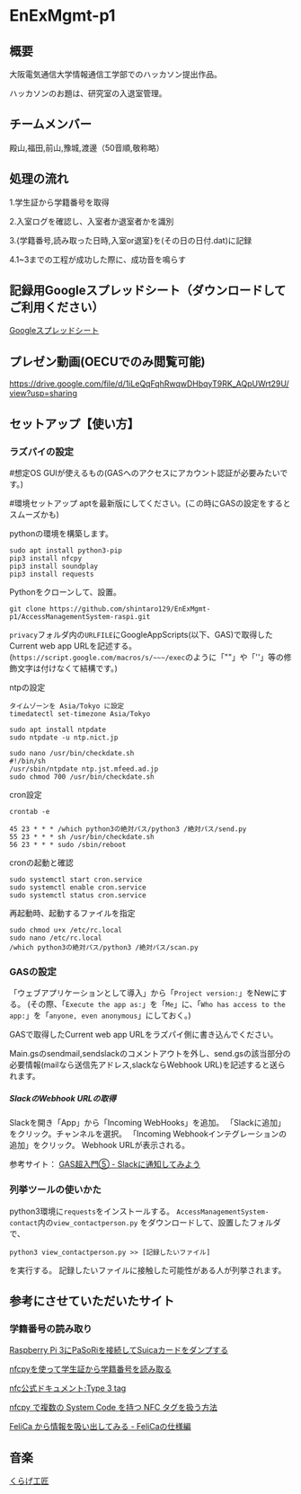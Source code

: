 # EnExMgmt-p1
## 概要
大阪電気通信大学情報通信工学部でのハッカソン提出作品。
 
ハッカソンのお題は、研究室の入退室管理。
 
 
## チームメンバー
殿山,福田,前山,豫城,渡邊（50音順,敬称略）
 
 
## 処理の流れ
1.学生証から学籍番号を取得
 
2.入室ログを確認し、入室者か退室者かを識別
 
3.{学籍番号,読み取った日時,入室or退室}を(その日の日付.dat)に記録
 
4.1~3までの工程が成功した際に、成功音を鳴らす
 
 
## 記録用Googleスプレッドシート（ダウンロードしてご利用ください）
[Googleスプレッドシート](https://docs.google.com/spreadsheets/d/1bU7MB-2ilCXyXzAKiwMG6wuOpP0hoI-oNDFW0h_naJw/edit?usp=sharing)
 
 
## プレゼン動画(OECUでのみ閲覧可能)
https://drive.google.com/file/d/1iLeQqFqhRwqwDHbqyT9RK_AQpUWrt29U/view?usp=sharing
 
## セットアップ【使い方】
### ラズパイの設定
#想定OS
GUIが使えるもの(GASへのアクセスにアカウント認証が必要みたいです。)
 
#環境セットアップ
aptを最新版にしてください。(この時にGASの設定をするとスムーズかも)
 
pythonの環境を構築します。
```
sudo apt install python3-pip
pip3 install nfcpy
pip3 install soundplay
pip3 install requests
```
 
Pythonをクローンして、設置。
```
git clone https://github.com/shintaro129/EnExMgmt-p1/AccessManagementSystem-raspi.git
```
 
`privacy`フォルダ内の`URLFILE`にGoogleAppScripts(以下、GAS)で取得したCurrent web app URLを記述する。
(`https://script.google.com/macros/s/~~~/exec`のように「""」や「''」等の修飾文字は付けなくて結構です。)
 
ntpの設定
```
タイムゾーンを Asia/Tokyo に設定
timedatectl set-timezone Asia/Tokyo
 
sudo apt install ntpdate
sudo ntpdate -u ntp.nict.jp
```
```
sudo nano /usr/bin/checkdate.sh
#!/bin/sh
/usr/sbin/ntpdate ntp.jst.mfeed.ad.jp
sudo chmod 700 /usr/bin/checkdate.sh
```
cron設定
```
crontab -e
```
```
45 23 * * * /which python3の絶対パス/python3 /絶対パス/send.py
55 23 * * * sh /usr/bin/checkdate.sh
56 23 * * * sudo /sbin/reboot
```
 
cronの起動と確認
```
sudo systemctl start cron.service
sudo systemctl enable cron.service
sudo systemctl status cron.service
```
 
再起動時、起動するファイルを指定
```
sudo chmod u+x /etc/rc.local
sudo nano /etc/rc.local
/which python3の絶対パス/python3 /絶対パス/scan.py
```
 
### GASの設定
 
「ウェブアプリケーションとして導入」から「`Project version:`」をNewにする。
(その際、「`Execute the app as:`」を「`Me`」に、「`Who has access to the app:`」を「`anyone, even anonymous`」にしておく。)
 
GASで取得したCurrent web app URLをラズパイ側に書き込んでください。
 
Main.gsのsendmail,sendslackのコメントアウトを外し、send.gsの該当部分の必要情報(mailなら送信先アドレス,slackならWebhook URL)を記述すると送られます。
 
##### SlackのWebhook URLの取得
Slackを開き「App」から「Incoming WebHooks」を追加。
「Slackに追加」をクリック。チャンネルを選択。
「Incoming Webhookインテグレーションの追加」をクリック。
Webhook URLが表示される。
 
参考サイト：
[GAS超入門⑤ - Slackに通知してみよう](https://note.com/skipla/n/na3f7f9cd9b7d)
 
 
### 列挙ツールの使いかた
python3環境に`requests`をインストールする。
`AccessManagementSystem-contact`内の`view_contactperson.py` をダウンロードして、設置したフォルダで、
```
python3 view_contactperson.py >> [記録したいファイル]
```
を実行する。
記録したいファイルに接触した可能性がある人が列挙されます。
 
 
## 参考にさせていただいたサイト
### 学籍番号の読み取り
[Raspberry Pi 3にPaSoRiを接続してSuicaカードをダンプする](https://tomosoft.jp/design/?p=8288)
 
[nfcpyを使って学生証から学籍番号を読み取る](https://aizu-vr.hatenablog.com/entry/2019/08/02/nfcpy%E3%82%92%E4%BD%BF%E3%81%A3%E3%81%A6%E5%AD%A6%E7%94%9F%E8%A8%BC%E3%81%8B%E3%82%89%E5%AD%A6%E7%B1%8D%E7%95%AA%E5%8F%B7%E3%82%92%E8%AA%AD%E3%81%BF%E5%8F%96%E3%82%8B)
 
[nfc公式ドキュメント:Type 3 tag](https://nfcpy.readthedocs.io/en/stable-0.11/modules/tag.html#module-nfc.tag.tt3)
 
[nfcpy で複数の System Code を持つ NFC タグを扱う方法](https://uchan.hateblo.jp/entry/2016/11/18/190237)
 
[FeliCa から情報を吸い出してみる - FeliCaの仕様編](https://qiita.com/YasuakiNakazawa/items/3109df682af2a7032f8d)
 
 
## 音楽
[くらげ工匠](http://www.kurage-kosho.info/index.html)
